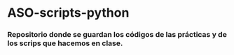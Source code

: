 # ASO-scripts-python

### Repositorio donde se guardan los códigos de las prácticas y de los scrips que hacemos en clase. 
